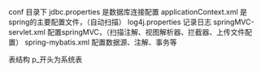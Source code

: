 conf 目录下 jdbc.properties 是数据库连接配置
applicationContext.xml 是spring的主要配置文件，（自动扫描）
log4j.properties 记录日志
springMVC-servlet.xml 配置springMVC，（扫描注解、视图解析器、拦截器、上传文件配置）
spring-mybatis.xml 配置数据源、注解、事务等

表结构
p_开头为系统表